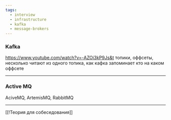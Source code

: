 ```yaml
---
tags:
  - interview
  - infrastructure
  - kafka
  - message-brokers
---
```

### Kafka

https://www.youtube.com/watch?v=-AZOi3kP9Js&t
топики, оффсеты, несколько читают из одного топика, как кафка запоминает кто на каком оффсете

---

### Active MQ

AciveMQ, ArtemisMQ, RabbitMQ

---

[[!Теория для собеседования]]